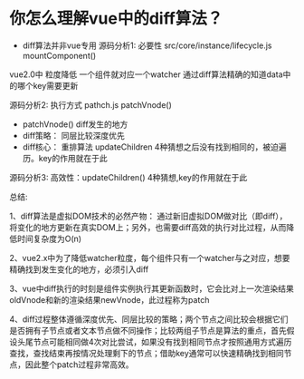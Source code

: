 # 你怎么理解vue中的diff算法？

- diff算法并非vue专用
源码分析1: 必要性 src/core/instance/lifecycle.js   mountComponent()

vue2.0中 粒度降低 一个组件就对应一个watcher  通过diff算法精确的知道data中的哪个key需要更新

源码分析2: 执行方式 pathch.js  patchVnode() 
- patchVnode() diff发生的地方
- diff策略： 同层比较深度优先
- diff核心： 重排算法 updateChildren 4种猜想之后没有找到相同的，被迫遍历。key的作用就在于此

源码分析3: 高效性：updateChildren() 4种猜想,key的作用就在于此


总结:

1、diff算法是虚拟DOM技术的必然产物： 通过新旧虚拟DOM做对比（即diff），将变化的地方更新在真实DOM上；另外，也需要diff高效的执行对比过程，从而降低时间复杂度为O(n)

2、vue2.x中为了降低watcher粒度，每个组件只有一个watcher与之对应，想要精确找到发生变化的地方，必须引入diff

3、vue中diff执行的时刻是组件实例执行其更新函数时，它会比对上一次渲染结果oldVnode和新的渲染结果newVnode，此过程称为patch

4、diff过程整体遵循深度优先、同层比较的策略；两个节点之间比较会根据它们是否拥有子节点或者文本节点做不同操作；比较两组子节点是算法的重点，首先假设头尾节点可能相同做4次对比尝试，如果没有找到相同节点才按照通用方式遍历查找，查找结束再按情况处理剩下的节点；借助key通常可以快速精确找到相同节点，因此整个patch过程非常高效。